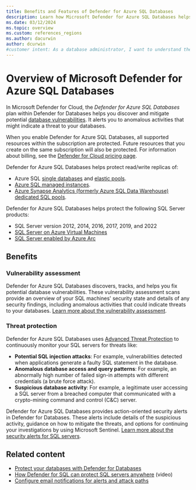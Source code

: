 ```yaml
---
title: Benefits and Features of Defender for Azure SQL Databases
description: Learn how Microsoft Defender for Azure SQL Databases helps you discover, track, and mitigate vulnerabilities, and alerts you to potential threats.
ms.date: 03/12/2024
ms.topic: overview
ms.custom: references_regions
ms.author: dacurwin
author: dcurwin
#customer intent: As a database administrator, I want to understand the benefits and features of Microsoft Defender for Azure SQL Databases so that I can protect my databases effectively.
---
```


# Overview of Microsoft Defender for Azure SQL Databases

In Microsoft Defender for Cloud, the *Defender for Azure SQL Databases* plan within Defender for Databases helps you discover and mitigate potential [database vulnerabilities](sql-azure-vulnerability-assessment-overview.md). It alerts you to anomalous activities that might indicate a threat to your databases.

When you enable Defender for Azure SQL Databases, all supported resources within the subscription are protected. Future resources that you create on the same subscription will also be protected. For information about billing, see the [Defender for Cloud pricing page](https://azure.microsoft.com/pricing/details/defender-for-cloud/).

Defender for Azure SQL Databases helps protect read/write replicas of:

- Azure SQL [single databases](/azure/azure-sql/database/single-database-overview) and [elastic pools](/azure/azure-sql/database/elastic-pool-overview).
- [Azure SQL managed instances](/azure/azure-sql/managed-instance/sql-managed-instance-paas-overview).
- [Azure Synapse Analytics (formerly Azure SQL Data Warehouse) dedicated SQL pools](/azure/synapse-analytics/sql-data-warehouse/sql-data-warehouse-overview-what-is).

Defender for Azure SQL Databases helps protect the following SQL Server products:

- SQL Server version 2012, 2014, 2016, 2017, 2019, and 2022
- [SQL Server on Azure Virtual Machines](/azure/azure-sql/virtual-machines/windows/sql-server-on-azure-vm-iaas-what-is-overview)
- [SQL Server enabled by Azure Arc](/sql/sql-server/azure-arc/overview)

## Benefits

### Vulnerability assessment

Defender for Azure SQL Databases discovers, tracks, and helps you fix potential database vulnerabilities. These vulnerability assessment scans provide an overview of your SQL machines' security state and details of any security findings, including anomalous activities that could indicate threats to your databases. [Learn more about the vulnerability assessment](./sql-azure-vulnerability-assessment-overview.md).

### Threat protection

Defender for Azure SQL Databases uses [Advanced Threat Protection](/azure/azure-sql/database/threat-detection-overview) to continuously monitor your SQL servers for threats like:

- **Potential SQL injection attacks**: For example, vulnerabilities detected when applications generate a faulty SQL statement in the database.
- **Anomalous database access and query patterns**: For example, an abnormally high number of failed sign-in attempts with different credentials (a brute force attack).
- **Suspicious database activity**: For example, a legitimate user accessing a SQL server from a breached computer that communicated with a crypto-mining command and control (C&C) server.

Defender for Azure SQL Databases provides action-oriented security alerts in Defender for Databases. These alerts include details of the suspicious activity, guidance on how to mitigate the threats, and options for continuing your investigations by using Microsoft Sentinel. [Learn more about the security alerts for SQL servers](alerts-sql-database-and-azure-synapse-analytics.md).

## Related content

- [Protect your databases with Defender for Databases](quickstart-enable-database-protections.md)
- [How Defender for SQL can protect SQL servers anywhere](https://www.youtube.com/watch?v=V7RdB6RSVpc) (video)
- [Configure email notifications for alerts and attack paths](configure-email-notifications.md)
